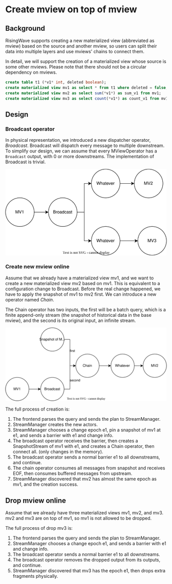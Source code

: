 # Create mview on top of mview

## Background

RisingWave supports creating a new materialized view (abbreviated as mview) based on the source and another mview, so users can split their data into multiple layers and use mviews' chains to connect them.

In detail, we will support the creation of a materialized view whose source is some other mviews. Please note that there should not be a circular dependency on mviews.

```sql
create table t1 (*v1* int, deleted boolean);
create materialized view mv1 as select * from t1 where deleted = false;
create materialized view mv2 as select sum(*v1*) as sum_v1 from mv1;
create materialized view mv3 as select count(*v1*) as count_v1 from mv1;
```

## Design

### Broadcast operator

In physical representation, we introduced a new dispatcher operator, *Broadcast*. Broadcast will dispatch every message to multiple downstream. To simplify our design, we can assume that every MViewOperator has a `Broadcast` output, with 0 or more downstreams. The implementation of Broadcast is trivial.

![fig1](../docs/images/mv-on-mv/mv-on-mv-01.svg)

### Create new mview online

Assume that we already have a materialized view mv1, and we want to create a new materialized view mv2 based on mv1. This is equivalent to a configuration change to Broadcast. Before the real change happened, we have to apply the snapshot of mv1 to mv2 first. We can introduce a new operator named *Chain*.

The Chain operator has two inputs, the first will be a batch query, which is a finite append-only stream (the snapshot of historical data in the base mview), and the second is its original input, an infinite stream.

![fig2](../docs/images/mv-on-mv/mv-on-mv-02.svg)

The full process of creation is:

1. The frontend parses the query and sends the plan to StreamManager.
2. StreamManager creates the new actors.
3. StreamManager chooses a change epoch e1, pin a snapshot of mv1 at e1, and sends a barrier with e1 and change info.
4. The broadcast operator receives the barrier, then creates a SnapshotStream of mv1 with e1, and creates a Chain operator, then connect all. (only changes in the memory).
5. The broadcast operator sends a normal barrier e1 to all downstreams, and continue.
6. The chain operator consumes all messages from snapshot and receives EOF, then consumes buffered messages from upstream.
7. StreamManager discovered that mv2 has almost the same epoch as mv1, and the creation success.

## Drop mview online

Assume that we already have three materialized views mv1, mv2, and mv3. mv2 and mv3 are on top of mv1, so mv1 is not allowed to be dropped.

The full process of drop mv3 is:

1. The frontend parses the query and sends the plan to StreamManager.
2. StreamManager chooses a change epoch e1, and sends a barrier with e1 and change info.
3. The broadcast operator sends a normal barrier e1 to all downstreams.
4. The broadcast operator removes the dropped output from its outputs, and continue.
5. StreamManager discovered that mv3 has the epoch e1, then drops extra fragments physically.
